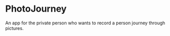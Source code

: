 # PhotoJourney
An app for the private person who wants to record a person journey through pictures.
